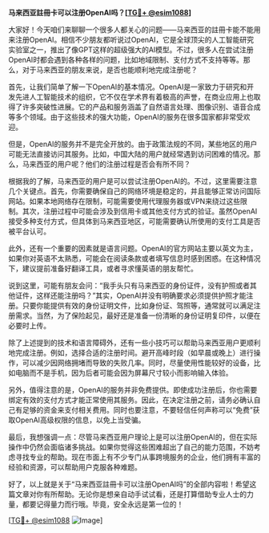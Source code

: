 **马来西亚註冊卡可以注册OpenAI吗？[[TG💪+ @esim1088](https://t.me/s/esim1088)]**

大家好！今天咱们来聊聊一个很多人都关心的问题——马来西亚的註冊卡能不能用来注册OpenAI。相信不少朋友都听说过OpenAI，它是全球顶尖的人工智能研究实验室之一，推出了像GPT这样的超级强大的AI模型。不过，很多人在尝试注册OpenAI时都会遇到各种各样的问题，比如地域限制、支付方式不支持等等。那么，对于马来西亚的朋友来说，是否也能顺利地完成注册呢？

首先，让我们简单了解一下OpenAI的基本情况。OpenAI是一家致力于研究和开发先进人工智能技术的组织，它不仅在学术界有着极高的声誉，在商业应用上也取得了许多突破性进展。它的产品和服务涵盖了自然语言处理、图像识别、语音合成等多个领域。由于这些技术的强大功能，OpenAI的服务在很多国家都非常受欢迎。

但是，OpenAI的服务并不是完全开放的。由于政策法规的不同，某些地区的用户可能无法直接访问其服务。比如，中国大陆的用户就经常遇到访问困难的情况。那么，马来西亚的用户呢？他们的注册过程是否会有所不同？

根据我的了解，马来西亚的用户是可以尝试注册OpenAI的。不过，这里需要注意几个关键点。首先，你需要确保自己的网络环境是稳定的，并且能够正常访问国际网站。如果本地网络存在限制，可能需要使用代理服务器或VPN来绕过这些限制。其次，注册过程中可能会涉及到信用卡或其他支付方式的验证。虽然OpenAI接受多种支付方式，但具体到马来西亚地区，可能需要确认所使用的支付工具是否被平台认可。

此外，还有一个重要的因素就是语言问题。OpenAI的官方网站主要以英文为主，如果你对英语不太熟悉，可能会在阅读条款或者填写信息时感到困惑。在这种情况下，建议提前准备好翻译工具，或者寻求懂英语的朋友帮忙。

说到这里，可能有朋友会问：“我手头只有马来西亚的身份证件，没有护照或者其他证件，这样还能注册吗？”其实，OpenAI并没有明确要求必须提供护照才能注册。只要你能提供有效的身份证明文件，比如身份证、驾照等，通常就可以满足注册需求。当然，为了保险起见，最好还是准备一份清晰的身份证明复印件，以便在必要时上传。

除了上述提到的技术和语言障碍外，还有一些小技巧可以帮助马来西亚用户更顺利地完成注册。例如，选择合适的注册时间。避开高峰时段（如早晨或晚上）进行操作，可以减少因网络拥堵而导致的失败几率。同时，尽量使用性能较好的设备，比如电脑而不是手机，因为后者可能会因为屏幕尺寸较小而影响输入体验。

另外，值得注意的是，OpenAI的服务并非免费提供。即使成功注册后，你也需要绑定有效的支付方式才能正常使用其服务。因此，在决定注册之前，请务必确认自己有足够的资金来支付相关费用。同时也要注意，不要轻信任何声称可以“免费”获取OpenAI高级权限的信息，以免上当受骗。

最后，我想强调一点：尽管马来西亚用户理论上是可以注册OpenAI的，但在实际操作中仍然会面临诸多挑战。如果你觉得这些困难超出了自己的能力范围，不妨考虑寻找专业的帮助。现在市面上有不少专门从事跨境服务的企业，他们拥有丰富的经验和资源，可以帮助用户克服各种难题。

好了，以上就是关于“马来西亚註冊卡可以注册OpenAI吗”的全部内容啦！希望这篇文章对你有所帮助。无论你是想亲自动手试试看，还是打算借助专业人士的力量，都要记得量力而行哦。毕竟，安全永远是第一位的！

[[TG💪+ @esim1088](https://t.me/s/esim1088) ![Image](https://i.postimg.cc/4NQfJmqS/Snipaste-2025-05-13-00-14-12.png)]